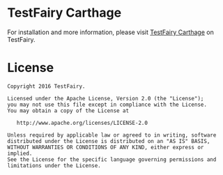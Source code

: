 # TestFairy Carthage 

For installation and more information, please visit 
[TestFairy Carthage](https://docs.testfairy.com/iOS_SDK/Integrating_iOS_SDK.html#carthage) on TestFairy.

License
=======

    Copyright 2016 TestFairy.

    Licensed under the Apache License, Version 2.0 (the "License");
    you may not use this file except in compliance with the License.
    You may obtain a copy of the License at

       http://www.apache.org/licenses/LICENSE-2.0

    Unless required by applicable law or agreed to in writing, software
    distributed under the License is distributed on an "AS IS" BASIS,
    WITHOUT WARRANTIES OR CONDITIONS OF ANY KIND, either express or implied.
    See the License for the specific language governing permissions and
    limitations under the License.
